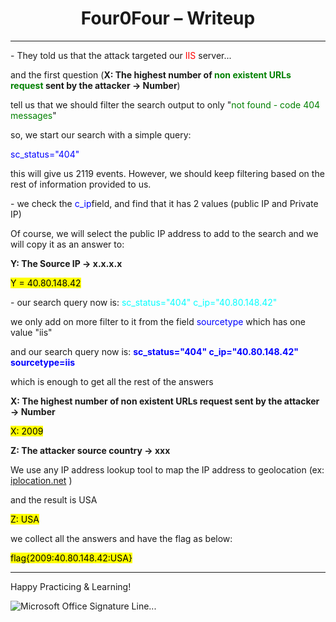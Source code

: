 <center><b><h1>Four0Four – Writeup</h1></b></center>

***



\-     They told us that the attack targeted our <font color='red'>IIS</font> server...

and the first question (**X: The highest number of <font color='green'>non existent URLs request</font> sent by the attacker → Number**)

tell us that we should filter the search output to only "<font color='green'>not found - code 404 messages</font>" 

 

so, we start our search with a simple query: 

 

<font color='blue'>sc_status="404"</font>

this will give us 2119 events. However, we should keep filtering based on the rest of information provided to us.

\-     we check the <font color='blue'>c_ip</font>field, and find that it has 2 values (public IP and Private IP)

Of course, we will select the public IP address to add to the search and we will copy it as an answer to:

 

**Y: The Source IP → x.x.x.x**

 

<mark>Y =  40.80.148.42</mark>

 

\-     our search query now is: <font color='aqua'>sc_status="404" c_ip="40.80.148.42"</font>

 

we only add on more filter to it from the field <font color='blue'>sourcetype</font> which has one value "iis"

 

and our search query now is: <font color='blue'>**sc_status="404" c_ip="40.80.148.42" sourcetype=iis**</font>

which is enough to get all the rest of the answers

 

 

**X: The highest number of non existent URLs request sent by the attacker → Number**

<mark>X:       2009</mark> 

 

**Z: The attacker source country → xxx**

We use any IP address lookup tool to map the IP address to geolocation (ex: [iplocation.net](https://www.iplocation.net/) )

 and the result is USA

<mark>Z:  USA</mark>

 

we collect all the answers and have the flag as below:

<mark>flag{2009:40.80.148.42:USA}</mark>

***

 

 Happy Practicing & Learning!

 

![Microsoft Office Signature Line...](https://s2.loli.net/2023/11/27/GnEXWRFqKDJHTux.png)